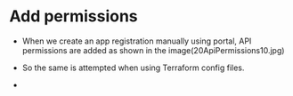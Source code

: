 # Add permissions

- When we create an app registration manually using portal, API permissions are added as shown in the image(20ApiPermissions10.jpg)

- So the same is attempted when using Terraform config files.

- 


